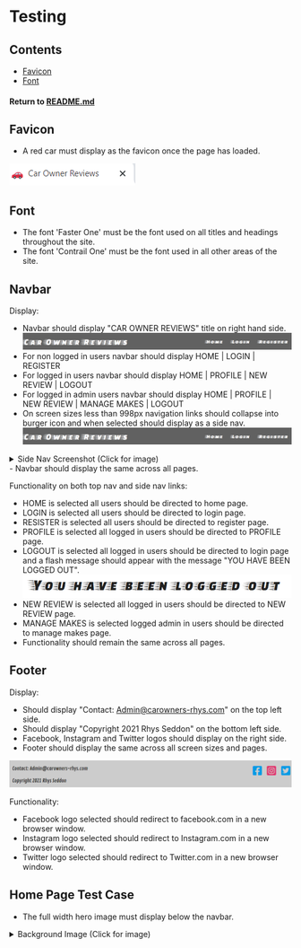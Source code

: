 # Testing

## Contents
- [Favicon](#Favicon)
- [Font](#Font)
 

#### Return to [README.md](README.md)

## Favicon
- A red car must display as the favicon once the page has loaded.

![Image](static/assets/images/readme-images/favicon-screenshot.png)

## Font
- The font 'Faster One' must be the font used on all titles and headings throughout the site. 
- The font 'Contrail One' must be the font used in all other areas of the site.

## Navbar

Display:
- Navbar should display "CAR OWNER REVIEWS" title on right hand side.
![Image](static/assets/images/readme-images/navbar-screenshot.png)
- For non logged in users navbar should display HOME | LOGIN | REGISTER
- For logged in users navbar should display  HOME | PROFILE | NEW REVIEW | LOGOUT
- For logged in admin users navbar should display  HOME | PROFILE | NEW REVIEW | MANAGE MAKES | LOGOUT
- On screen sizes less than 998px navigation links should collapse into burger icon and when selected 
should display as a side nav.
![Image](static/assets/images/readme-images/navbar-screenshot.png)

<details>
<summary>Side Nav Screenshot (Click for image)</summary>
<p align="center">

![Image](static/assets/images/readme-images/sidenav-screenshot.png)
</p>
</details>
- Navbar should display the same across all pages.  

Functionality on both top nav and side nav links:  

- HOME is selected all users should be directed to home page.
- LOGIN is selected all users should be directed to login page.
- RESISTER is selected all users should be directed to register page.
- PROFILE is selected all logged in users should be directed to PROFILE page.
- LOGOUT is selected all logged in users should be directed to login page and a flash message should appear 
with the message "YOU HAVE BEEN LOGGED OUT".
![Image](static/assets/images/readme-images/logged-out-flash-screenshot.png)
- NEW REVIEW is selected all logged in users should be directed to NEW REVIEW page.
- MANAGE MAKES is selected logged admin in users should be directed to manage makes page.
- Functionality should remain the same across all pages.

## Footer

Display:

- Should display "Contact: Admin@carowners-rhys.com" on the top left side.
- Should display "Copyright 2021 Rhys Seddon" on the bottom left side.
- Facebook, Instagram and Twitter logos should display on the right side.
- Footer should display the same across all screen sizes and pages.

![Image](static/assets/images/readme-images/footer-screenshot.png)

Functionality:

- Facebook logo selected should redirect to facebook.com in a new browser window.
- Instagram logo selected should redirect to Instagram.com in a new browser window.
- Twitter logo selected should redirect to Twitter.com in a new browser window.

## Home Page Test Case

- The full width hero image must display below the navbar.

<details>
<summary>Background Image (Click for image)</summary>
<p align="center">

![Image](static/assets/images/cars-hero.jpg)
</p>
</details>